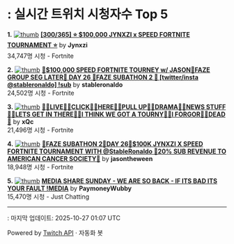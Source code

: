 # : 실시간 트위치 시청자수 Top 5

**1.** [![thumb](https://static-cdn.jtvnw.net/previews-ttv/live_user_jynxzi-320x180.jpg)](https://twitch.tv/Jynxzi)
**[[300/365] ⭐️ $100,000 JYNXZI x SPEED FORTNITE TOURNAMENT ⭐️](https://twitch.tv/Jynxzi)** by **Jynxzi**<br>34,747명 시청  - Fortnite

**2.** [![thumb](https://static-cdn.jtvnw.net/previews-ttv/live_user_stableronaldo-320x180.jpg)](https://twitch.tv/stableronaldo)
**[🎃$100,000 SPEED FORTNITE TOURNEY w/ JASON🎃FAZE GROUP SEG LATER🎃 DAY 26 🎃FAZE SUBATHON 2 🎃  [twitter/insta @stableronaldo] !sub](https://twitch.tv/stableronaldo)** by **stableronaldo**<br>24,502명 시청  - Fortnite

**3.** [![thumb](https://static-cdn.jtvnw.net/previews-ttv/live_user_xqc-320x180.jpg)](https://twitch.tv/xQc)
**[🦸‍♀️LIVE🦸‍♀️CLICK🦸‍♀️HERE🦸‍♀️PULL UP🦸‍♀️DRAMA🦸‍♀️NEWS STUFF🦸‍♀️LETS GET IN THERE🦸‍♀️I THINK WE GOT A TOURNY🦸‍♀️I FORGOR🦸‍♀️DEAD🦸](https://twitch.tv/xQc)** by **xQc**<br>21,496명 시청  - Fortnite

**4.** [![thumb](https://static-cdn.jtvnw.net/previews-ttv/live_user_jasontheween-320x180.jpg)](https://twitch.tv/jasontheween)
**[🔴FAZE SUBATHON 2🔴DAY 26🔴$100K JYNXZI X SPEED FORTNITE TOURNAMENT WITH @StableRonaldo 🔴20% SUB REVENUE TO AMERICAN CANCER SOCIETY🔴](https://twitch.tv/jasontheween)** by **jasontheween**<br>18,948명 시청  - Fortnite

**5.** [![thumb](https://static-cdn.jtvnw.net/previews-ttv/live_user_paymoneywubby-320x180.jpg)](https://twitch.tv/PaymoneyWubby)
**[MEDIA SHARE SUNDAY - WE ARE SO BACK - IF ITS BAD ITS YOUR FAULT !MEDIA](https://twitch.tv/PaymoneyWubby)** by **PaymoneyWubby**<br>15,470명 시청  - Just Chatting


---
: 마지막 업데이트: 2025-10-27 01:07 UTC

Powered by [Twitch API](https://dev.twitch.tv/docs/api/reference) · 자동화 봇